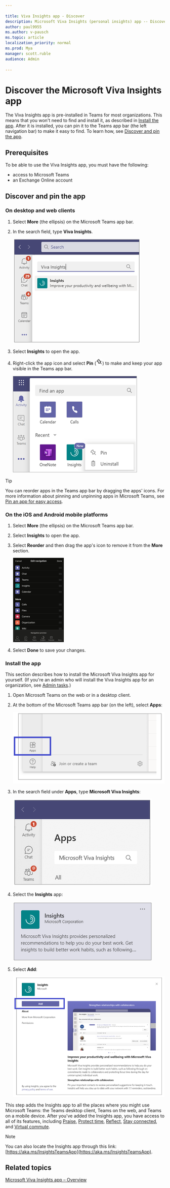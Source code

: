 ```yaml
---

title: Viva Insights app - Discover
description: Microsoft Viva Insights (personal insights) app -- Discover and install 
author: paul9955
ms.author: v-pausch
ms.topic: article
localization_priority: normal 
ms.prod: Mya
manager: scott.ruble
audience: Admin

---
```


# Discover the Microsoft Viva Insights app

The Viva Insights app is pre-installed in Teams for most organizations. This means that you won't need to find and install it, as described in [Install the app](#install-the-app). After it is installed, you can pin it to the Teams app bar (the left navigation bar) to make it easy to find. To learn how, see [Discover and pin the app](#discover-and-pin-the-app).

## Prerequisites

To be able to use the Viva Insights app, you must have the following:

* access to Microsoft Teams
* an Exchange Online account

## Discover and pin the app

### On desktop and web clients

1. Select **More** (the ellipsis) on the Microsoft Teams app bar.

2. In the search field, type **Viva Insights**.

   ![Type Viva Insights.](Images/type-viva-insights.png)

3. Select **Insights** to open the app.

4. Right-click the app icon and select **Pin** (![Pin an app.](Images/pin.png)) to make and keep your app visible in the Teams app bar.

   ![Pin an app in Teams.](Images/pin-an-app-in-teams.png)

> [!Tip]
> You can reorder apps in the Teams app bar by dragging the apps' icons. For more information about pinning and unpinning apps in Microsoft Teams, see [Pin an app for easy access](https://support.microsoft.com/office/pin-an-app-for-easy-access-3045fd44-6604-4ba7-8ecc-1c0d525e89ec).

### On the iOS and Android mobile platforms

1. Select **More** (the ellipsis) on the Microsoft Teams app bar.  

2. Select **Insights** to open the app.

3. Select **Reorder** and then drag the app's icon to remove it from the **More** section.

   ![Reorder android app icon.](Images/ios-android.png)

4. Select **Done** to save your changes.

### Install the app

This section describes how to install the Microsoft Viva Insights app for yourself. (If you're an admin who will install the Viva Insights app for an organization, see [Admin tasks](viva-teams-app-admin-tasks.md).)  

1. Open Microsoft Teams on the web or in a desktop client.

2. At the bottom of the Microsoft Teams app bar (on the left), select **Apps**:

   ![Apps icon in Teams.](Images/teams-apps.png)

3. In the search field under **Apps**, type **Microsoft Viva Insights**:

   ![Search for Insights.](Images/apps-search-insights.png)

4. Select the **Insights** app:

   ![Select Insights app.](Images/select-insights-app-teams.png)

5. Select **Add**:

   ![Add for me button.](Images/add-for-me.png)

This step adds the Insights app to all the places where you might use Microsoft Teams: the Teams desktop client, Teams on the web, and Teams on a mobile device. After you've added the Insights app, you have access to all of its features, including [Praise](viva-insights-praise.md), [Protect time](viva-insights-protect-time.md), [Reflect](viva-insights-reflect.md), [Stay connected](viva-insights-stay-connected.md), and [Virtual commute](viva-insights-virtual-commute.md).

> [!Note]
> You can also locate the Insights app through this link: [https://aka.ms/InsightsTeamsApp](https://aka.ms/InsightsTeamsApp).

## Related topics

[Microsoft Viva Insights app &ndash; Overview](viva-teams-app.md)
